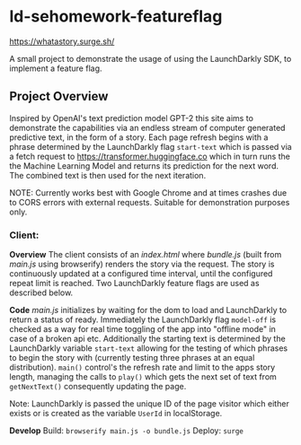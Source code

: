 # ld-sehomework-featureflag
https://whatastory.surge.sh/

A small project to demonstrate the usage of using the LaunchDarkly SDK, to implement a feature flag.

## Project Overview

Inspired by OpenAI's text prediction model GPT-2 this site aims to demonstrate the capabilities via an endless stream of computer generated predictive text, in the form of a story. Each page refresh begins with a phrase determined by the LaunchDarkly flag `start-text` which is passed via a fetch request to https://transformer.huggingface.co which in turn runs the the Machine Learning Model and returns its prediction for the next word. The combined text is then used for the next iteration.

NOTE: Currently works best with Google Chrome and at times crashes due to CORS errors with external requests. Suitable for demonstration purposes only.

### Client:

**Overview**
The client consists of an _index.html_ where _bundle.js_ (built from _main.js_ using browserify) renders the story via the request. The story is continuously updated at a configured time interval, until the configured repeat limit is reached. Two LaunchDarkly feature flags are used as described below.

**Code**
_main.js_ initializes by waiting for the dom to load and LaunchDarkly to return a status of ready. Immediately the LaunchDarkly flag `model-off` is checked as a way for real time toggling of the app into "offline mode" in case of a broken api etc. Additionally the starting text is determined by the LaunchDarkly variable `start-text` allowing for the testing of which phrases to begin the story with (currently testing three phrases at an equal distribution). `main()` control's the refresh rate and limit to the apps story length, managing the calls to `play()` which gets the next set of text from `getNextText()` consequently updating the page.

Note: LaunchDarkly is passed the unique ID of the page visitor which either exists or is created as the variable `UserId` in localStorage.

**Develop**
Build: `browserify main.js -o bundle.js`
Deploy: `surge`

